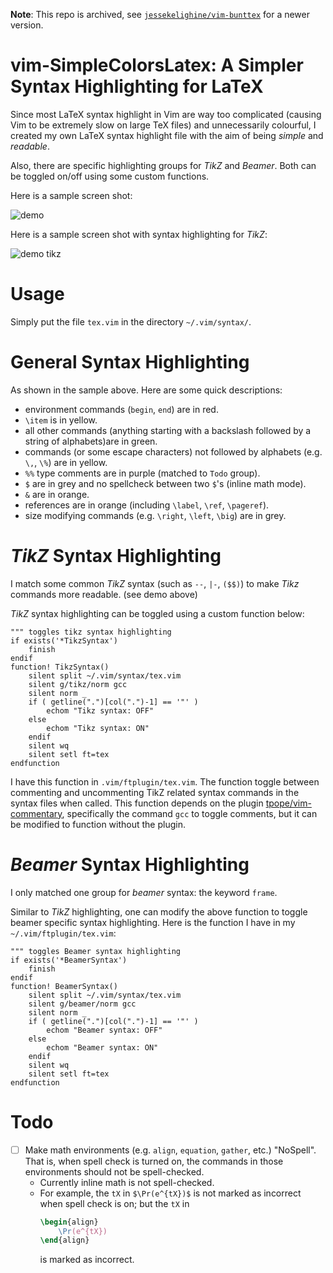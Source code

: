 **Note**: This repo is archived, see [`jessekelighine/vim-bunttex`](https://github.com/jessekelighine/vim-bunttex) for a newer version.

# vim-SimpleColorsLatex: A Simpler Syntax Highlighting for LaTeX

Since most LaTeX syntax highlight in Vim are way too complicated (causing Vim
to be extremely slow on large TeX files) and unnecessarily colourful, I created
my own LaTeX syntax highlight file with the aim of being *simple* and *readable*.

Also, there are specific highlighting groups for *TikZ* and *Beamer*.
Both can be toggled on/off using some custom functions.

Here is a sample screen shot:

![demo](demo.png)

Here is a sample screen shot with syntax highlighting for *TikZ*:

![demo tikz](tikz_demo.png)

# Usage

Simply put the file `tex.vim` in the directory `~/.vim/syntax/`.

# General Syntax Highlighting

As shown in the sample above.
Here are some quick descriptions:

- environment commands (`begin`, `end`) are in red.
- `\item` is in yellow.
- all other commands (anything starting with a backslash followed by a string
  of alphabets)are in green.
- commands (or some escape characters) not followed by alphabets (e.g. `\,`,
  `\%`) are in yellow.
- `%%` type comments are in purple (matched to `Todo` group).
- `$` are in grey and no spellcheck between two `$`'s (inline math mode).
- `&` are in orange.
- references are in orange (including `\label`, `\ref`, `\pageref`).
- size modifying commands (e.g. `\right`, `\left`, `\big`) are in grey.

# *TikZ* Syntax Highlighting

I match some common *TikZ* syntax (such as `--`, `|-`, `($$)`) to make *Tikz*
commands more readable. (see demo above)

*TikZ* syntax highlighting can be toggled using a custom function below:

```vim
""" toggles tikz syntax highlighting
if exists('*TikzSyntax')
	finish
endif
function! TikzSyntax()
	silent split ~/.vim/syntax/tex.vim
	silent g/tikz/norm gcc
	silent norm _
	if ( getline(".")[col(".")-1] == '"' )
		echom "Tikz syntax: OFF"
	else
		echom "Tikz syntax: ON"
	endif
	silent wq
	silent setl ft=tex
endfunction
```

I have this function in `.vim/ftplugin/tex.vim`.
The function toggle between commenting and uncommenting 
TikZ related syntax commands in the syntax files when called.
This function depends on the plugin [tpope/vim-commentary](https://github.com/tpope/vim-commentary),
specifically the command `gcc` to toggle comments,
but it can be modified to function without the plugin.

# *Beamer* Syntax Highlighting

I only matched one group for *beamer* syntax: the keyword `frame`.

Similar to *TikZ* highlighting, one can modify the above function to toggle
beamer specific syntax highlighting.
Here is the function I have in my `~/.vim/ftplugin/tex.vim`:

```vim
""" toggles Beamer syntax highlighting
if exists('*BeamerSyntax')
	finish
endif
function! BeamerSyntax()
	silent split ~/.vim/syntax/tex.vim
	silent g/beamer/norm gcc
	silent norm _
	if ( getline(".")[col(".")-1] == '"' )
		echom "Beamer syntax: OFF"
	else
		echom "Beamer syntax: ON"
	endif
	silent wq
	silent setl ft=tex
endfunction
```

# Todo

- [ ] Make math environments (e.g. `align`, `equation`, `gather`, etc.)
  "NoSpell". That is, when spell check is turned on, the commands in
  those environments should not be spell-checked.
	- Currently inline math is not spell-checked.
	- For example, the `tX` in `$\Pr(e^{tX})$` is not marked as incorrect when
	  spell check is on; but the `tX` in
	  ```latex
	  \begin{align}
	      \Pr(e^{tX})
	  \end{align}
	  ```
	  is marked as incorrect.
